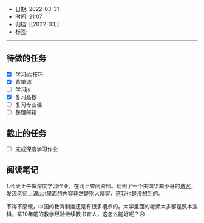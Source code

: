 - 日期: 2022-03-31
- 时间: 21:07
- 归档: [[2022-03]]
- 标签: 
---

## 待做的任务

- [x] 学习ob技巧
- [x] 背单词
- [ ] 学习js
- [x] 复习高数
- [ ] 复习专业课
- [ ] 整理邮箱

## 截止的任务

- [ ] 完成深度学习作业

## 阅读笔记

1.今天上午做深度学习作业，在网上查阅资料。翻到了一个美国华裔小哥的[博客](https://victorzhou.com/)。发现老师上课ppt里面的内容竟然是别人博客，这我也是没想到的。

不得不感慨，中国的教育制度还是有很多槽点的。大学里面的老师大多都是照本宣科，拿10年前的教学经验继续教书育人，这怎么能好呢？😥



